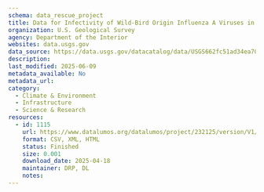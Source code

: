 ```yaml
---
schema: data_rescue_project 
title: Data for Infectivity of Wild-Bird Origin Influenza A Viruses in Minnesota Wetlands Across Seasons
organization: U.S. Geological Survey
agency: Department of the Interior
websites: data.usgs.gov
data_source: https://data.usgs.gov/datacatalog/data/USGS662fc51ad34ea70bd5f2625d
description: 
last_modified: 2025-06-09
metadata_available: No
metadata_url: 
category:
  - Climate & Environment 
  - Infrastructure 
  - Science & Research 
resources:
  - id: 1115
    url: https://www.datalumos.org/datalumos/project/232125/version/V1/view
    format: CSV, XML, HTML
    status: Finished
    size: 0.001
    download_date: 2025-04-18
    maintainer: DRP, DL
    notes: 
---
```

